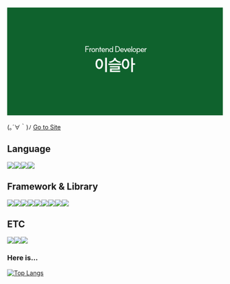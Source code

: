 ![header](/meta_img.png)

(｡´∀｀)ﾉ
<a href="https://seraleedev.github.io/resume/" target="_blank">Go to Site</a> 

<h2>Language</h2>
<div style="display:flex">
<img src="https://img.shields.io/badge/html5-E34F26?style=flat-square&logo=html5&logoColor=white"/>
<img src="https://img.shields.io/badge/css3-1572B6?style=flat-square&logo=css3&logoColor=white"/>
<img src="https://img.shields.io/badge/javascript-F7DF1E?style=flat-square&logo=javascript&logoColor=black"/>
<img src="https://img.shields.io/badge/typescript-3178C6?style=flat-square&logo=typescript&logoColor=white"/>
</div>

<h2>Framework & Library</h2>
<div style="display:flex">
  <img src="https://img.shields.io/badge/React-61DAFB?style=flat-square&logo=React&logoColor=white"/>
  <img src="https://img.shields.io/badge/nextdotjs-000000?style=flat-square&logo=nextdotjs&logoColor=white"/>
  <img src="https://img.shields.io/badge/npm-CB3837?style=flat-square&logo=npm&logoColor=white"/>
  <img src="https://img.shields.io/badge/yarn-2C8EBB?style=flat-square&logo=yarn&logoColor=white"/>
  <img src="https://img.shields.io/badge/reactquery-FF4154?style=flat-square&logo=reactquery&logoColor=white"/>
  <img src="https://img.shields.io/badge/redux-764ABC?style=flat-square&logo=redux&logoColor=white"/>
  <img src="https://img.shields.io/badge/styledcomponents-DB7093?style=flat-square&logo=styledcomponents&logoColor=white"/>
  <img src="https://img.shields.io/badge/jquery-0769AD?style=flat-square&logo=jquery&logoColor=white"/>
  <img src="https://img.shields.io/badge/antdesign-0170FE?style=flat-square&logo=antdesign&logoColor=white"/>
</div>

<h2>ETC</h2>
<div style="display:flex">
    <img src="https://img.shields.io/badge/github-181717?style=flat-square&logo=github&logoColor=white"/>
    <img src="https://img.shields.io/badge/amazons3-569A31?style=flat-square&logo=amazons3&logoColor=white"/>
    <img src="https://img.shields.io/badge/figma-F24E1E?style=flat-square&logo=figma&logoColor=white"/>
</div>

### Here is...
[![Top Langs](https://github-readme-stats.vercel.app/api/top-langs/?username=seraleedev)](https://github.com/anuraghazra/github-readme-stats)
